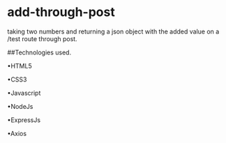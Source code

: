 # add-through-post
taking two numbers and returning a json object with the added value on a /test route through post.

##Technologies used.

•HTML5

•CSS3

•Javascript

•NodeJs

•ExpressJs

•Axios
